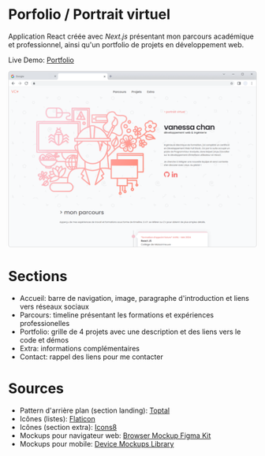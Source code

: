# Porfolio / Portrait virtuel

Application React créée avec _Next.js_ présentant mon parcours académique et professionnel, ainsi qu'un portfolio de projets en développement web.

Live Demo: [Portfolio](https://vanportfolio.vercel.app/)

<img src="vanportfolio\public\portfoliobrowser.png">

# Sections

- Accueil: barre de navigation, image, paragraphe d'introduction et liens vers réseaux sociaux
- Parcours: timeline présentant les formations et expériences professionelles
- Portfolio: grille de 4 projets avec une description et des liens vers le code et démos
- Extra: informations complémentaires
- Contact: rappel des liens pour me contacter

# Sources

- Pattern d'arrière plan (section landing): [Toptal](https://www.toptal.com/designers/subtlepatterns/)
- Icônes (listes): [Flaticon](www.flaticon.com)
- Icônes (section extra): [Icons8](https://icons8.com)
- Mockups pour navigateur web: [Browser Mockup Figma Kit](<https://www.figma.com/file/2dyd1o7fEjtPkIdz4rNOUw/Browser-Mockups-Figma-Kit-%7C-BRIX-Agency-(Community)?type=design&node-id=675-9363&mode=design&t=5Mhl1wAy2WJ7AA6t-0>)
- Mockups pour mobile: [Device Mockups Library](<https://www.figma.com/file/mhBmPPdAoaiBvycmcgpgSi/Device-Mockups-Library-(100%2B-devices!)-(Community)?type=design&node-id=4-216&mode=design&t=ZDqLUzAD2StFa5PW-0>)
